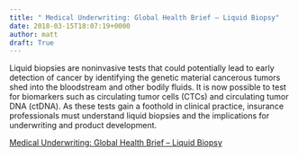 ```yaml
---
title: " Medical Underwriting: Global Health Brief – Liquid Biopsy"
date: 2018-03-15T18:07:19+0000
author: matt
draft: True
---
```

Liquid biopsies are noninvasive tests that could potentially lead to early detection of cancer by identifying the genetic material cancerous tumors shed into the bloodstream and other bodily fluids. It is now possible to test  for biomarkers such as circulating tumor cells (CTCs) and circulating tumor DNA (ctDNA). As these tests gain a foothold in clinical practice, insurance professionals must understand liquid biopsies and the implications for underwriting and product development.

[ Medical Underwriting: Global Health Brief – Liquid Biopsy ]( http://www.rgare.com/knowledge-center/media/articles/global-health-brief-liquid-biopsy )
